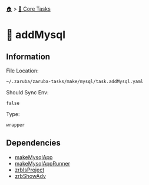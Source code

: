 <!--startTocHeader-->
[🏠](../README.md) > [🥝 Core Tasks](README.md)
# 🐬 addMysql
<!--endTocHeader-->

## Information

File Location:

    ~/.zaruba/zaruba-tasks/make/mysql/task.addMysql.yaml

Should Sync Env:

    false

Type:

    wrapper


## Dependencies

* [makeMysqlApp](makeMysqlApp.md)
* [makeMysqlAppRunner](makeMysqlAppRunner.md)
* [zrbIsProject](zrbIsProject.md)
* [zrbShowAdv](zrbShowAdv.md)